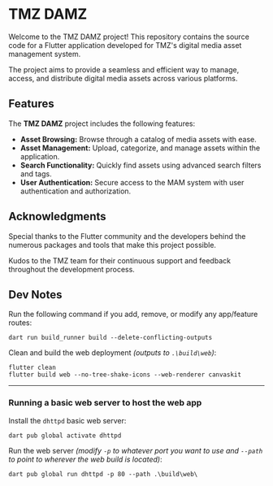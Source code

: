 # TMZ DAMZ

Welcome to the TMZ DAMZ project! This repository contains the source code for a Flutter application developed for TMZ's digital media asset management system.

The project aims to provide a seamless and efficient way to manage, access, and distribute digital media assets across various platforms.

## Features

The **TMZ DAMZ** project includes the following features:

*   **Asset Browsing:** Browse through a catalog of media assets with ease.
*   **Asset Management:** Upload, categorize, and manage assets within the application.
*   **Search Functionality:** Quickly find assets using advanced search filters and tags.
*   **User Authentication:** Secure access to the MAM system with user authentication and authorization.

## Acknowledgments

Special thanks to the Flutter community and the developers behind the numerous packages and tools that make this project possible.

Kudos to the TMZ team for their continuous support and feedback throughout the development process.

## Dev Notes

Run the following command if you add, remove, or modify any app/feature routes:

```
dart run build_runner build --delete-conflicting-outputs
```

Clean and build the web deployment *(outputs to `.\build\web`)*:

```
flutter clean
flutter build web --no-tree-shake-icons --web-renderer canvaskit
```

---

### Running a basic web server to host the web app

Install the `dhttpd` basic web server:

```
dart pub global activate dhttpd
```

Run the web server *(modify `-p` to whatever port you want to use and `--path` to point to wherever the web build is located)*:

```
dart pub global run dhttpd -p 80 --path .\build\web\
```
